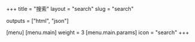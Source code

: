 +++
title = "搜索"
layout = "search"
slug = "search"

outputs = ["html", "json"]

[menu]
  [menu.main]
    weight = 3
    [menu.main.params]
      icon = "search"
+++
